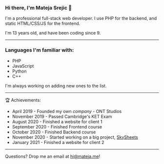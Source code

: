 ### Hi there, I'm Mateja Srejic 👋
I'm a professional full-stack web developer.
I use PHP for the backend, and static HTML/CSS/JS for the frontend.

I'm 13 years old, and have been coding since 9.

---

### Languages I'm familiar with:
* PHP
* JavaScript
* Python
* C++

I'm always working on adding new ones to the list.

---

🏆 Achievements:
* April 2019 - Founded my own _company_ - ONT Studios
* November 2019 - Passed Cambridge's KET Exam
* August 2020 - Finished a website for client 1
* September 2020 - Finished Frontend course
* October 2020 - Finished Backend course
* November 2020 - Started working on a big project, [SkySheets](https://skysheets.com)
* January 2021 - Finished a website for client 2

---

Questions? Drop me an email at hi@mateja.me!
